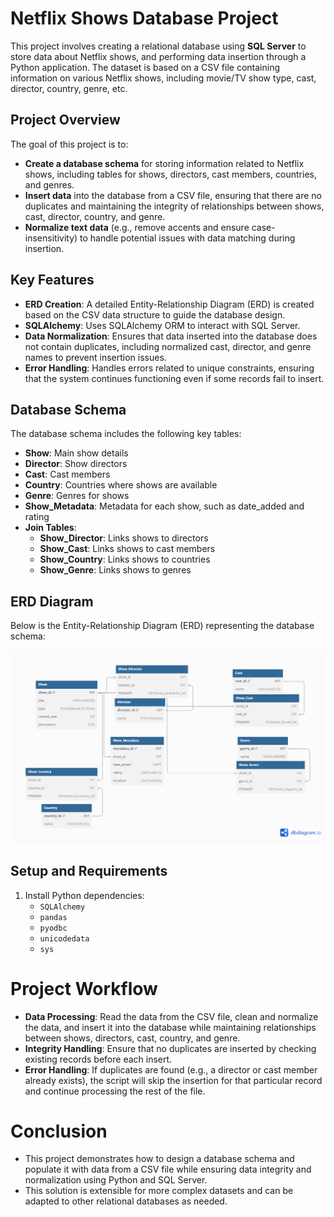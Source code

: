 # Netflix Shows Database Project

This project involves creating a relational database using **SQL Server** to store data about Netflix shows, and performing data insertion through a Python application. The dataset is based on a CSV file containing information on various Netflix shows, including movie/TV show type, cast, director, country, genre, etc.

## **Project Overview**

The goal of this project is to:
- **Create a database schema** for storing information related to Netflix shows, including tables for shows, directors, cast members, countries, and genres.
- **Insert data** into the database from a CSV file, ensuring that there are no duplicates and maintaining the integrity of relationships between shows, cast, director, country, and genre.
- **Normalize text data** (e.g., remove accents and ensure case-insensitivity) to handle potential issues with data matching during insertion.

## **Key Features**
- **ERD Creation**: A detailed Entity-Relationship Diagram (ERD) is created based on the CSV data structure to guide the database design.
- **SQLAlchemy**: Uses SQLAlchemy ORM to interact with SQL Server.
- **Data Normalization**: Ensures that data inserted into the database does not contain duplicates, including normalized cast, director, and genre names to prevent insertion issues.
- **Error Handling**: Handles errors related to unique constraints, ensuring that the system continues functioning even if some records fail to insert.

## Database Schema
The database schema includes the following key tables:

- **Show**: Main show details
- **Director**: Show directors
- **Cast**: Cast members
- **Country**: Countries where shows are available
- **Genre**: Genres for shows
- **Show_Metadata**: Metadata for each show, such as date_added and rating
- **Join Tables**:
  - **Show_Director**: Links shows to directors
  - **Show_Cast**: Links shows to cast members
  - **Show_Country**: Links shows to countries
  - **Show_Genre**: Links shows to genres

## ERD Diagram
Below is the Entity-Relationship Diagram (ERD) representing the database schema:

![ERD Image](https://github.com/Ahmed-Gomaa1/Data-Engineer-Daily-Tasks/blob/main/Day2%20Design%20and%20Implement%20DB%20and%20interacting%20with%20Python%20Libraries/Netflix%20Shows.png)

## **Setup and Requirements**
1. Install Python dependencies:
    - `SQLAlchemy`
    - `pandas`
    - `pyodbc`
    - `unicodedata`
    - `sys`

# **Project Workflow**
 - **Data Processing**: Read the data from the CSV file, clean and normalize the data, and insert it into the database while maintaining relationships between shows, directors, cast, country, and genre.
 - **Integrity Handling**: Ensure that no duplicates are inserted by checking existing records before each insert.
 - **Error Handling**: If duplicates are found (e.g., a director or cast member already exists), the script will skip the insertion for that particular record and continue processing the rest of the file.

# **Conclusion**
 - This project demonstrates how to design a database schema and populate it with data from a CSV file while ensuring data integrity and normalization using Python and SQL Server. 
 - This solution is extensible for more complex datasets and can be adapted to other relational databases as needed.
